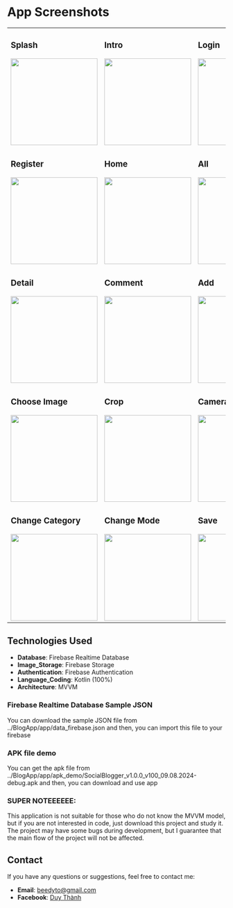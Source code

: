 # App Screenshots
<table>
  <tr>
    <td>
      <h3>Splash</h3>
      <img src="https://github.com/user-attachments/assets/c0f8a893-2662-4c76-b26b-6a7b9bd424b5" width="200"/>
    </td>
    <td>
      <h3>Intro</h3>
      <img src="https://github.com/user-attachments/assets/c51c13a3-8e0d-4554-aed4-9403868d36ad" width="200"/>
    </td>
    <td>
      <h3>Login</h3>
      <img src="https://github.com/user-attachments/assets/a1381227-ceef-430d-94d6-cd1aafdcc7fe" width="200"/>
    </td>
  </tr>
  <tr>
    <td>
      <h3>Register</h3>
      <img src="https://github.com/user-attachments/assets/56d286a8-0a18-4b55-af09-10502af1ebc4" width="200"/>
    </td>
    <td>
      <h3>Home</h3>
      <img src="https://github.com/user-attachments/assets/7041f69f-ee40-48f2-a41e-2d01f9f73929" width="200"/>
    </td>
    <td>
      <h3>All</h3>
      <img src="https://github.com/user-attachments/assets/54277ccc-b2db-4276-be85-a4939795696f" width="200"/>
    </td>
  </tr>
  <tr>
    <td>
      <h3>Detail</h3>
      <img src="https://github.com/user-attachments/assets/2bda1438-cbc4-4829-9cad-f10eab85af26" width="200"/>
    </td>
    <td>
      <h3>Comment</h3>
      <img src="https://github.com/user-attachments/assets/e3b316ed-03b8-476f-97ea-7f7824bfe96f" width="200"/>
    </td>
    <td>
      <h3>Add</h3>
      <img src="https://github.com/user-attachments/assets/3b20801e-cbe7-44f5-841b-806774b35d57" width="200"/>
    </td>
  </tr>
  <tr>
    <td>
      <h3>Choose Image</h3>
      <img src="https://github.com/user-attachments/assets/7d0c9cc2-7358-47fd-b83f-191140346ccc" width="200"/>
    </td>
    <td>
      <h3>Crop</h3>
      <img src="https://github.com/user-attachments/assets/78ad1b47-359d-492c-b3f6-96a7219252c5" width="200"/>
    </td>
    <td>
      <h3>Camera</h3>
      <img src="https://github.com/user-attachments/assets/e29f7463-257e-4079-97d4-f203b249259d" width="200"/>
    </td>
  </tr>
  <tr>
    <td>
      <h3>Change Category</h3>
      <img src="https://github.com/user-attachments/assets/475bfea8-ce6a-4023-acc2-25a784c01656" width="200"/>
    </td>
    <td>
      <h3>Change Mode</h3>
      <img src="https://github.com/user-attachments/assets/dde3d007-8845-4071-9d8e-734410aeb3fe" width="200"/>
    </td>
    <td>
      <h3>Save</h3>
      <img src="https://github.com/user-attachments/assets/e2d84a80-6558-4ad4-aabe-4e62ead3f7aa" width="200"/>
    </td>
  </tr>
</table>

## Technologies Used
- **Database**: Firebase Realtime Database
- **Image_Storage**: Firebase Storage
- **Authentication**: Firebase Authentication
- **Language_Coding**: Kotlin (100%)
- **Architecture**: MVVM

### Firebase Realtime Database Sample JSON
You can download the sample JSON file from ../BlogApp/app/data_firebase.json and then, you can import this file to your firebase

### APK file demo
You can get the apk file from ../BlogApp/app/apk_demo/SocialBlogger_v1.0.0_v100_09.08.2024-debug.apk and then, you can download and use app

### SUPER NOTEEEEEE:
This application is not suitable for those who do not know the MVVM model, but if you are not interested in code, just download this project and study it. The project may have some bugs during development, but I guarantee that the main flow of the project will not be affected.

## Contact
If you have any questions or suggestions, feel free to contact me:
- **Email**: [beedyto@gmail.com](mailto:beedyto@gmail.com)
- **Facebook**: [Duy Thành](https://www.facebook.com/dyto.bee)
